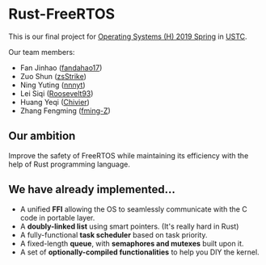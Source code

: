 # Rust-FreeRTOS

This is our final project for [Operating Systems (H) 2019 Spring](https://osh-2019.github.io) in [USTC](http://ustc.edu.cn).

Our team members:

* Fan Jinhao ([fandahao17](https://github.com/fandahao17))
* Zuo Shun ([zsStrike](https://github.com/zsStrike))
* Ning Yuting ([nnnyt](https://github.com/nnnyt))
* Lei Siqi ([Roosevelt93](https://github.com/Roosevelt93))
* Huang Yeqi ([Chivier](https://github.com/Chivier))
* Zhang Fengming ([fming-Z](https://github.com/fming-Z))

## Our ambition

Improve the safety of FreeRTOS while maintaining its efficiency with the help of Rust programming language.

## We have already implemented…

* A unified **FFI** allowing the OS to seamlessly communicate with the C code in portable layer.
* A **doubly-linked list** using smart pointers. (It's really hard in Rust)
* A fully-functional **task scheduler** based on task priority.
* A fixed-length **queue**, with **semaphores and mutexes** built upon it.
* A set of **optionally-compiled functionalities** to help you DIY the kernel.